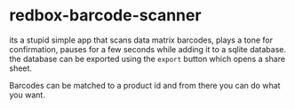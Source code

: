 # redbox-barcode-scanner

its a stupid simple app that scans data matrix barcodes, plays a tone for confirmation, pauses for a few seconds while adding it to a sqlite database. the database can be exported using the `export` button which opens a share sheet.

Barcodes can be matched to a product id and from there you can do what you want.
